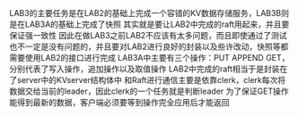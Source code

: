 LAB3的主要任务是在LAB2的基础上完成一个容错的KV数据存储服务，LAB3B则是在LAB3A的基础上完成了快照
其实就是要让LAB2中完成的raft用起来，并且要保证强一致性 
因此在做LAB3之前LAB2不应该有太多问题，而且即使通过了测试也不一定是没有问题的，并且要对LAB2进行良好的封装以及些许改动，快照等都需要使用LAB2的接口进行完成
LAB3A中主要有三个操作：PUT APPEND GET，分别代表了写入操作，追加操作以及取值操作
LAB2中完成的raft相当于是封装在了server中的KVserver结构体中
和Raft进行通信主要是依靠clerk，clerk每次将数据交给当前的leader，因此clerk的一个任务就是判断leader
为了保证GET操作能得到最新的数据，客户端必须要等到操作完全应用后才能返回



